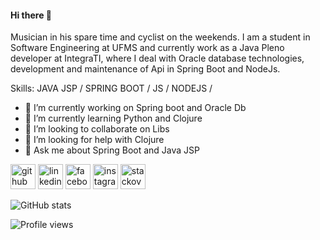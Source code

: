#### Hi there 👋

Musician in his spare time and cyclist on the weekends. I am a student in Software Engineering at UFMS and currently work as a Java Pleno developer at IntegraTI, where I deal with Oracle database technologies, development and maintenance of Api in Spring Boot and NodeJs.

Skills: JAVA JSP / SPRING BOOT / JS / NODEJS / 

- 🔭 I’m currently working on Spring boot and Oracle Db 
- 🌱 I’m currently learning Python and Clojure 
- 👯 I’m looking to collaborate on Libs 
- 🤔 I’m looking for help with Clojure 
- 💬 Ask me about Spring Boot and Java JSP 


[<img src='https://cdn.jsdelivr.net/npm/simple-icons@3.0.1/icons/github.svg' alt='github' height='40'>](https://github.com/KleberMeira)  [<img src='https://cdn.jsdelivr.net/npm/simple-icons@3.0.1/icons/linkedin.svg' alt='linkedin' height='40'>](https://www.linkedin.com/in/https://www.linkedin.com/in/kleber-m-3b5532b6//)  [<img src='https://cdn.jsdelivr.net/npm/simple-icons@3.0.1/icons/facebook.svg' alt='facebook' height='40'>](https://www.facebook.com/https://www.facebook.com/kleber.meira.16/)  [<img src='https://cdn.jsdelivr.net/npm/simple-icons@3.0.1/icons/instagram.svg' alt='instagram' height='40'>](https://www.instagram.com/https://www.instagram.com/kleber_meiira//)  [<img src='https://cdn.jsdelivr.net/npm/simple-icons@3.0.1/icons/stackoverflow.svg' alt='stackoverflow' height='40'>](https://stackoverflow.com/users/https://stackoverflow.com/users/13899097/klebermeira)  

![GitHub stats](https://github-readme-stats.vercel.app/api?username=KleberMeira&show_icons=true)  

![Profile views](https://gpvc.arturio.dev/KleberMeira)   
